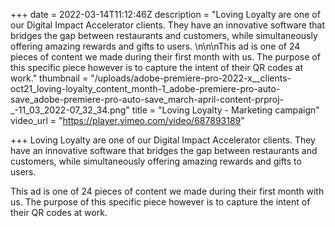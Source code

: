 +++
date = 2022-03-14T11:12:46Z
description = "Loving Loyalty are one of our Digital Impact Accelerator clients. They have an innovative software that bridges the gap between restaurants and customers, while simultaneously offering amazing rewards and gifts to users. \n\n\nThis ad is one of 24 pieces of content we made during their first month with us. The purpose of this specific piece however is to capture the intent of their QR codes at work."
thumbnail = "/uploads/adobe-premiere-pro-2022-x__clients-oct21_loving-loyalty_content_month-1_adobe-premiere-pro-auto-save_adobe-premiere-pro-auto-save_march-april-content-prproj-_-11_03_2022-07_32_34.png"
title = "Loving Loyalty - Marketing campaign"
video_url = "https://player.vimeo.com/video/687893189"

+++
Loving Loyalty are one of our Digital Impact Accelerator clients. They have an innovative software that bridges the gap between restaurants and customers, while simultaneously offering amazing rewards and gifts to users.

This ad is one of 24 pieces of content we made during their first month with us. The purpose of this specific piece however is to capture the intent of their QR codes at work.